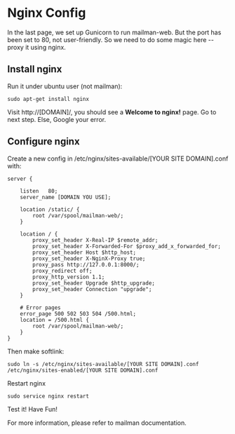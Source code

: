 # Nginx Config

In the last page, we set up Gunicorn to run mailman-web. But the port has been set to 80, not user-friendly. So we need to do some magic here -- proxy it using nginx.

## Install nginx

Run it under ubuntu user (not mailman):

    sudo apt-get install nginx

Visit http://[DOMAIN]/, you should see a **Welcome to nginx!** page. Go to next step. Else, Google your error.

## Configure nginx

Create a new config in /etc/nginx/sites-available/[YOUR SITE DOMAIN].conf with:

    server {

        listen   80;
        server_name [DOMAIN YOU USE];

        location /static/ {
            root /var/spool/mailman-web/;
        }

        location / {
            proxy_set_header X-Real-IP $remote_addr;
            proxy_set_header X-Forwarded-For $proxy_add_x_forwarded_for;
            proxy_set_header Host $http_host;
            proxy_set_header X-NginX-Proxy true;
            proxy_pass http://127.0.0.1:8000/;
            proxy_redirect off;
            proxy_http_version 1.1;
            proxy_set_header Upgrade $http_upgrade;
            proxy_set_header Connection "upgrade";
        }

        # Error pages
        error_page 500 502 503 504 /500.html;
        location = /500.html {
            root /var/spool/mailman-web/;
        }
    }

Then make softlink:
    
    sudo ln -s /etc/nginx/sites-available/[YOUR SITE DOMAIN].conf /etc/nginx/sites-enabled/[YOUR SITE DOMAIN].conf

Restart nginx

    sudo service nginx restart
    
Test it! Have Fun!

For more information, please refer to mailman documentation.
